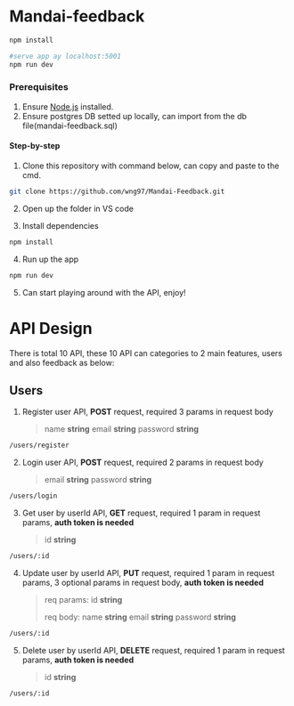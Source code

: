 # Mandai-feedback

```bash
npm install

#serve app ay localhost:5001
npm run dev
```

### Prerequisites

1. Ensure [Node.js](https://nodejs.org/en/) installed.
2. Ensure postgres DB setted up locally, can import from the db file(mandai-feedback.sql)

#### Step-by-step

1. Clone this repository with command below, can copy and paste to the cmd.

```bash
git clone https://github.com/wng97/Mandai-Feedback.git
```

2. Open up the folder in VS code

3. Install dependencies

```bash
npm install
```

4. Run up the app

```bash
npm run dev
```

5. Can start playing around with the API, enjoy!

# API Design

There is total 10 API, these 10 API can categories to 2 main features, users and also feedback as below:

## Users

1. Register user API, **POST** request, required 3 params in request body
   > name **string**
   > email **string**
   > password **string**

```bash
/users/register
```

2. Login user API, **POST** request, required 2 params in request body
   > email **string**
   > password **string**

```bash
/users/login
```

3. Get user by userId API, **GET** request, required 1 param in request params, **auth token is needed**
   > id **string**

```bash
/users/:id
```

4. Update user by userId API, **PUT** request, required 1 param in request params, 3 optional params in request body, **auth token is needed**
   > req params:
   > id **string**
   >
   > req body:
   > name **string**
   > email **string**
   > password **string**

```bash
/users/:id
```

5. Delete user by userId API, **DELETE** request, required 1 param in request params, **auth token is needed**
   > id **string**

```bash
/users/:id
```
